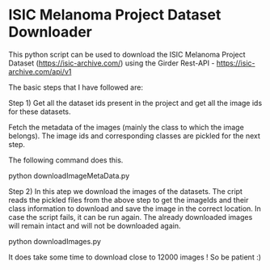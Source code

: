 # ISIC Melanoma Project Dataset Downloader

This python script can be used to download the ISIC Melanoma Project Dataset (https://isic-archive.com/) using the Girder Rest-API - https://isic-archive.com/api/v1

The basic steps that I have followed are:

Step 1) Get all the dataset ids present in the project and get all the image ids for these datasets. 

Fetch the metadata of the images (mainly the class to which the image belongs). The image ids and corresponding classes are pickled for the next step.

The following command does this.

python downloadImageMetaData.py

Step 2) In this atep we download the images of the datasets. The cript reads the pickled files from the above step to get the imageIds and their class information to download and save the image in the correct location. In case the script fails, it can be run again. The already downloaded images will remain intact and will not be downloaded again.

python downloadImages.py

It does take some time to download close to 12000 images ! So be patient :)
